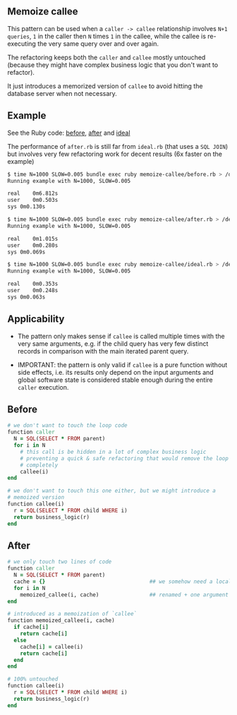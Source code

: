 ## Memoize callee

This pattern can be used when a `caller -> callee` relationship involves
`N+1 queries`, `1` in the caller then `N` times `1` in the callee, while the
callee is re-executing the very same query over and over again.

The refactoring keeps both the `caller` and `callee` mostly untouched (because
they might have complex business logic that you don't want to refactor).

It just introduces a memorized version of `callee` to avoid hitting the database
server when not necessary.

## Example

See the Ruby code: [before](./before.rb), [after](./after.rb) and [ideal](./ideal.rb)

The performance of `after.rb` is still far from `ideal.rb` (that uses a `SQL JOIN`)
but involves very few refactoring work for decent results (6x faster on the example)

```sh
$ time N=1000 SLOW=0.005 bundle exec ruby memoize-callee/before.rb > /dev/null
Running example with N=1000, SLOW=0.005

real	0m6.812s
user	0m0.503s
sys	0m0.130s

$ time N=1000 SLOW=0.005 bundle exec ruby memoize-callee/after.rb > /dev/null
Running example with N=1000, SLOW=0.005

real	0m1.015s
user	0m0.280s
sys	0m0.069s

$ time N=1000 SLOW=0.005 bundle exec ruby memoize-callee/ideal.rb > /dev/null
Running example with N=1000, SLOW=0.005

real	0m0.353s
user	0m0.248s
sys	0m0.063s
```

## Applicability

* The pattern only makes sense if `callee` is called multiple times with the
  very same arguments, e.g. if the child query has very few distinct records
  in comparison with the main iterated parent query.

* IMPORTANT: the pattern is only valid if `callee` is a pure function without
  side effects, i.e. its results only depend on the input arguments and global
  software state is considered stable enough during the entire `caller`
  execution.

## Before

```ruby
# we don't want to touch the loop code
function caller
  N = SQL(SELECT * FROM parent)
  for i in N
    # this call is be hidden in a lot of complex business logic
    # preventing a quick & safe refactoring that would remove the loop
    # completely
    callee(i)
end

# we don't want to touch this one either, but we might introduce a
# memoized version
function callee(i)
  r = SQL(SELECT * FROM child WHERE i)
  return business_logic(r)
end
```

## After

```ruby
# we only touch two lines of code
function caller
  N = SQL(SELECT * FROM parent)
  cache = {}                                 ## we somehow need a local cache
  for i in N
    memoized_callee(i, cache)                ## renamed + one argument added
end

# introduced as a memoization of `callee`
function memoized_callee(i, cache)
  if cache[i]
    return cache[i]
  else
    cache[i] = callee(i)
    return cache[i]
  end
end

# 100% untouched
function callee(i)
  r = SQL(SELECT * FROM child WHERE i)
  return business_logic(r)
end
```
